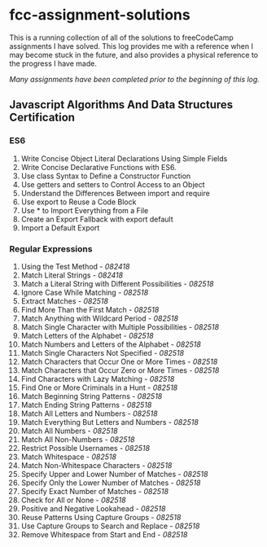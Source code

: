 # fcc-assignment-solutions
This is a running collection of all of the solutions to freeCodeCamp assignments I have solved. This log provides me with a reference 
when I may become stuck in the future, and also provides a physical reference to the progress I have made. 

*Many assignments have been completed prior to the beginning of this log.*
## Javascript Algorithms And Data Structures Certification <br>
### ES6 <br>
1. Write Concise Object Literal Declarations Using Simple Fields<br>
2. Write Concise Declarative Functions with ES6.<br>
3. Use class Syntax to Define a Constructor Function<br>
5. Use getters and setters to Control Access to an Object<br>
6. Understand the Differences Between import and require<br>
7. Use export to Reuse a Code Block<br>
8. Use * to Import Everything from a File<br>
9. Create an Export Fallback with export default<br>
10. Import a Default Export<br>
### Regular Expressions <br>
1. Using the Test Method - *082418*<br>
2. Match Literal Strings - *082418*<br>
3. Match a Literal String with Different Possibilities - *082518*<br>
4. Ignore Case While Matching - *082518*<br>
5. Extract Matches - *082518*<br>
6. Find More Than the First Match - *082518*<br>
7. Match Anything with Wildcard Period - *082518*<br>
8. Match Single Character with Multiple Possibilities - *082518*<br>
9. Match Letters of the Alphabet - *082518*<br>
10. Match Numbers and Letters of the Alphabet - *082518*<br>
11. Match Single Characters Not Specified - *082518*<br>
12. Match Characters that Occur One or More Times - *082518*<br>
13. Match Characters that Occur Zero or More Times - *082518*<br>
14. Find Characters with Lazy Matching - *082518*<br>
15. Find One or More Criminals in a Hunt - *082518*<br>
16. Match Beginning String Patterns - *082518*<br>
17. Match Ending String Patterns - *082518*<br>
18. Match All Letters and Numbers - *082518*<br>
19. Match Everything But Letters and Numbers - *082518*<br>
20. Match All Numbers - *082518*<br>
21. Match All Non-Numbers - *082518*<br>
22. Restrict Possible Usernames - *082518*<br>
23. Match Whitespace - *082518*<br>
24. Match Non-Whitespace Characters - *082518*<br>
25. Specify Upper and Lower Number of Matches - *082518*<br>
26. Specify Only the Lower Number of Matches - *082518*<br>
27. Specify Exact Number of Matches - *082518*<br>
28. Check for All or None - *082518*<br>
29. Positive and Negative Lookahead - *082518*<br>
30. Reuse Patterns Using Capture Groups - *082518*<br>
31. Use Capture Groups to Search and Replace - *082518*<br>
32. Remove Whitespace from Start and End - *082518*<br>